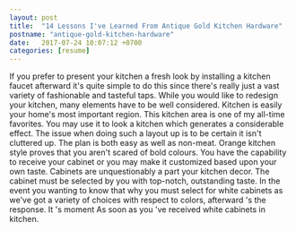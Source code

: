 ```yaml
---
layout: post
title:  "14 Lessons I've Learned From Antique Gold Kitchen Hardware"
postname: "antique-gold-kitchen-hardware"
date:   2017-07-24 10:07:12 +0700
categories: [resume]
---
```

If you prefer to present your kitchen a fresh look by installing a kitchen faucet afterward it's quite simple to do this since there's really just a vast variety of fashionable and tasteful taps. While you would like to redesign your kitchen, many elements have to be well considered. Kitchen is easily your home's most important region. This kitchen area is one of my all-time favorites. You may use it to look a kitchen which generates a considerable effect. The issue when doing such a layout up is to be certain it isn't cluttered up. The plan is both easy as well as non-meat. Orange kitchen style proves that you aren't scared of bold colours. You have the capability to receive your cabinet or you may make it customized based upon your own taste. Cabinets are unquestionably a part your kitchen decor. The cabinet must be selected by you with top-notch, outstanding taste. In the event you wanting to know that why you must select for white cabinets as we've got a variety of choices with respect to colors, afterward 's the response. It 's moment As soon as you 've received white cabinets in kitchen.
